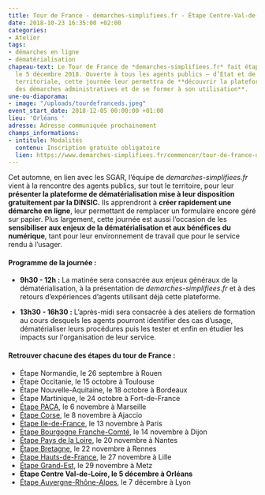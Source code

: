 ```yaml
---
title: Tour de France - demarches-simplifiees.fr - Étape Centre-Val-de-Loire
date: 2018-10-23 16:35:00 +02:00
categories:
- Atelier
tags:
- démarches en ligne
- dématérialisation
chapeau-text: Le Tour de France de *demarches-simplifiees.fr* fait étape à Orléans
  le 5 décembre 2018. Ouverte à tous les agents publics – d’État et de l’administration
  territoriale, cette journée leur permettra de **découvrir la plateforme de dématérialisation
  des démarches administratives et de se former à son utilisation**.
une-ou-diaporama:
- image: "/uploads/tourdefranceds.jpeg"
event_start_date: 2018-12-05 00:00:00 +01:00
lieu: 'Orléans '
adresse: Adresse communiquée prochainement
champs_informations:
- intitule: Modalités
  contenu: Inscription gratuite obligatoire
  lien: https://www.demarches-simplifiees.fr/commencer/tour-de-france-demarches-simplifiees-centre-vdl
---
```


Cet automne, en lien avec les SGAR, l’équipe de *demarches-simplifiees.fr* vient à la rencontre des agents publics, sur tout le territoire, pour leur **présenter la plateforme de dématérialisation mise à leur disposition gratuitement par la DINSIC.** Ils apprendront à **créer rapidement une démarche en ligne**, leur permettant de remplacer un formulaire encore géré sur papier.
Plus largement, cette journée est aussi l’occasion de les **sensibiliser aux enjeux de la dématérialisation et aux bénéfices du numérique**, tant pour leur environnement de travail que pour le service rendu à l’usager. 


#### Programme de la journée :
* **9h30 - 12h :** La matinée sera consacrée aux enjeux généraux de la dématérialisation, à la présentation de *demarches-simplifiees.fr* et à des retours d’expériences d’agents utilisant déjà cette plateforme. 
 
* **13h30 - 16h30 :** L’après-midi sera consacrée à des ateliers de formation au cours desquels les agents pourront identifier des cas d’usage, dématérialiser leurs procédures puis les tester et enfin en étudier les impacts sur l'organisation de leur service. 


#### Retrouver chacune des étapes du tour de France : 

* Étape Normandie, le 26 septembre à Rouen
* Étape Occitanie, le 15 octobre à Toulouse
* Étape Nouvelle-Aquitaine, le 18 octobre à Bordeaux
* Étape Martinique, le 24 octobre à Fort-de-France
* [Étape PACA](/agenda/tour-de-france-demarches-simplifiees-fr-etape-paca/), le 6 novembre à Marseille
* [Étape Corse](/agenda/tour-de-france-demarches-simplifiees-fr-etape-corse/), le 8 novembre à Ajaccio
* [Étape Ile-de-France](/agenda/tour-de-france-demarches-simplifiees-fr-etape-ile-de-france/), le 13 novembre à Paris
* [Étape Bourgogne Franche-Comté](/agenda/tour-de-france-demarches-simplifiees-fr-etape-bourgogne-franche-comte/), le 14 novembre à Dijon
* [Étape Pays de la Loire](/agenda/tour-de-france-demarches-simplifiees-fr-etape-pays-de-la-loire/), le 20 novembre à Nantes
* [Étape Bretagne](/agenda/tour-de-france-demarches-simplifiees-fr-etape-bretagne/), le 22 novembre à Rennes
* [Étape Hauts-de-France](/agenda/tour-de-france-demarches-simplifiees-fr-etape-hauts-de-france/), le 27 novembre à Lille
* [Étape Grand-Est](/agenda/tour-de-france-demarches-simplifiees-fr-etape-grand-est/), le 29 novembre à Metz
* **Étape Centre Val-de-Loire, le 5 décembre à Orléans**
* [Étape Auvergne-Rhône-Alpes](/agenda/tour-de-france-demarches-simplifiees-dot-fr-etape-auvergne-rhone-alpes/), le 7 décembre à Lyon

